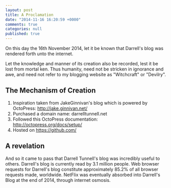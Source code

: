 ```yaml
---
layout: post
title: A Proclamation
date: "2014-11-16 16:20:59 +0000"
comments: true
categories: null
published: true
---
```


On this day the 16th November 2014, let it be known that Darrell's blog was rendered forth unto the internet.

Let the knowledge and manner of its creation also be recorded, lest it be lost from mortal ken. Thus humanity, need not be stricken in ignorance and awe, and need not refer to my blogging website as "Witchcraft" or "Devilry".

## The Mechanism of Creation

1. Inspiration taken from JakeGinnivan's blog which is powered by OctoPress: http://jake.ginnivan.net/
2. Purchased a domain name: darrelltunnell.net
3. Followed this OctoPress documentation: http://octopress.org/docs/setup/
4. Hosted on https://github.com/

## A revelation

And so it came to pass that Darrell Tunnell's blog was incredibly useful to others. Darrell's blog is currently read by 3.1 million people. Web browser requests for Darrell's blog constitute approximately 85.2% of all browser requests made, worldwide. NetFlix was eventually absorbed into Darrell's Blog at the end of 2014, through internet osmosis.